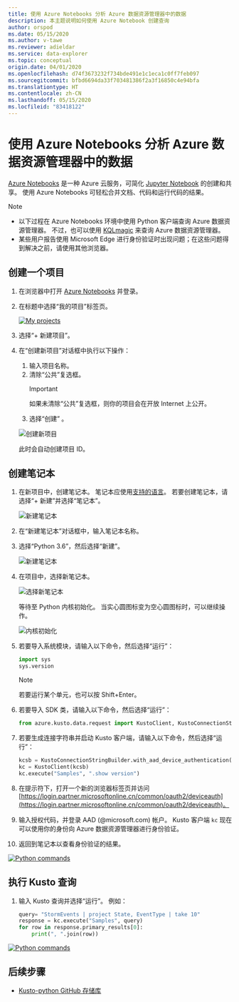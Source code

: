 ```yaml
---
title: 使用 Azure Notebooks 分析 Azure 数据资源管理器中的数据
description: 本主题说明如何使用 Azure Notebook 创建查询
author: orspod
ms.date: 05/15/2020
ms.author: v-tawe
ms.reviewer: adieldar
ms.service: data-explorer
ms.topic: conceptual
origin.date: 04/01/2020
ms.openlocfilehash: d74f3673232f734bde491e1c1eca1c0ff7feb097
ms.sourcegitcommit: bfbd6694da33f703481386f2a3f16850c4e94bfa
ms.translationtype: HT
ms.contentlocale: zh-CN
ms.lasthandoff: 05/15/2020
ms.locfileid: "83418122"
---
```

# <a name="use-azure-notebooks-to-analyze-data-in-azure-data-explorer"></a>使用 Azure Notebooks 分析 Azure 数据资源管理器中的数据

[Azure Notebooks](https://notebooks.azure.com/) 是一种 Azure 云服务，可简化 [Jupyter Notebook](https://jupyter.org/) 的创建和共享。 使用 Azure Notebooks 可轻松合并文档、代码和运行代码的结果。

> [!Note]
> * 以下过程在 Azure Notebooks 环境中使用 Python 客户端查询 Azure 数据资源管理器。 不过，也可以使用 [KQLmagic](https://docs.azure.cn/data-explorer/kqlmagic) 来查询 Azure 数据资源管理器。
> * 某些用户报告使用 Microsoft Edge 进行身份验证时出现问题；在这些问题得到解决之前，请使用其他浏览器。

## <a name="create-a-project"></a>创建一个项目

1. 在浏览器中打开 [Azure Notebooks](https://notebooks.azure.com/) 并登录。

1. 在标题中选择“我的项目”标签页。 

    [![](media/azurenotebooks/an-myprojects.png "My projects")](media/azurenotebooks/an-myprojects.png#lightbox)

1. 选择“+ 新建项目”。
    
1. 在“创建新项目”对话框中执行以下操作：
    1. 输入项目名称。
    1. 清除“公共”复选框。
        >[!Important]
        > 如果未清除“公共”复选框，则你的项目会在开放 Internet 上公开。
    1. 选择“创建” 。
    
    ![创建新项目](media/azurenotebooks/an-create-new-project-blank.png)

    此时会自动创建项目 ID。

## <a name="create-a-notebook"></a>创建笔记本

1. 在新项目中，创建笔记本。 笔记本应使用[支持的语言](https://github.com/Azure/azure-kusto-python#minimum-requirements)。
若要创建笔记本，请选择“+ 新建”并选择“笔记本”。

    ![新建笔记本](media/azurenotebooks/an-create-new-notebook-menu.png) 

1. 在“新建笔记本”对话框中，输入笔记本名称。

1. 选择“Python 3.6”，然后选择“新建”。
    
    ![新建笔记本](media/azurenotebooks/an-create-new-notebook.png) 
    
1. 在项目中，选择新笔记本。

    ![选择新笔记本](media/azurenotebooks/an-select-notebook.png)

    等待至 Python 内核初始化。 当实心圆图标变为空心圆图标时，可以继续操作。

    ![内核初始化](media/azurenotebooks/an-python-init-icon.png)

1. 若要导入系统模块，请输入以下命令，然后选择“运行”：
    ```python
    import sys
    sys.version
    ```

    > [!Note]
    > 若要运行某个单元，也可以按 Shift+Enter。

1.  若要导入 SDK 类，请输入以下命令，然后选择“运行”：
    ```python
    from azure.kusto.data.request import KustoClient, KustoConnectionStringBuilder
    ```

1.  若要生成连接字符串并启动 Kusto 客户端，请输入以下命令，然后选择“运行”：  
    ```python
    kcsb = KustoConnectionStringBuilder.with_aad_device_authentication("https://help.kusto.chinacloudapi.cn")
    kc = KustoClient(kcsb)
    kc.execute("Samples", ".show version")
    ```
1. 在提示符下，打开一个新的浏览器标签页并访问 [https://login.partner.microsoftonline.cn/common/oauth2/deviceauth](https://login.partner.microsoftonline.cn/common/oauth2/deviceauth)。
   
1. 输入授权代码，并登录 AAD (@microsoft.com) 帐户。 Kusto 客户端 `kc` 现在可以使用你的身份向 Azure 数据资源管理器进行身份验证。

1. 返回到笔记本以查看身份验证的结果。 

[![](media/azurenotebooks/an-python-commands.png "Python commands")](media/azurenotebooks/an-python-commands.png#lightbox)

## <a name="execute-a-kusto-query"></a>执行 Kusto 查询

1. 输入 Kusto 查询并选择“运行”。 例如：

    ```python
    query= "StormEvents | project State, EventType | take 10"
    response = kc.execute("Samples", query)
    for row in response.primary_results[0]:
        print(", ".join(row))
    ```    

[![](media/azurenotebooks/an-commands.png "Python commands")](media/azurenotebooks/an-commands.png#lightbox)

## <a name="next-steps"></a>后续步骤

* [Kusto-python GitHub 存储库](https://github.com/Azure/azure-kusto-python)
